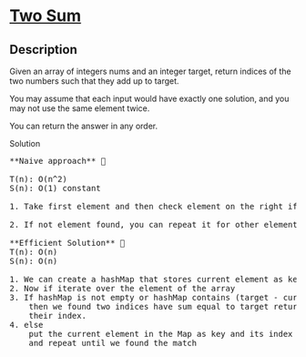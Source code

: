 # [Two Sum](https://leetcode.com/problems/two-sum/)

## Description

Given an array of integers nums and an integer target, return indices of the two numbers such that they add up to target.

You may assume that each input would have exactly one solution, and you may not use the same element twice.

You can return the answer in any order.

Solution

<pre>
**Naive approach** 🤔

T(n): O(n^2)
S(n): O(1) constant

1. Take first element and then check element on the right if they are equal to target - current element then return the index of both

2. If not element found, you can repeat it for other elements

**Efficient Solution** 🤗
T(n): O(n)
S(n): O(n)

1. We can create a hashMap that stores current element as key and its index and its value
2. Now if iterate over the element of the array
3. If hashMap is not empty or hashMap contains (target - currentElement):
    then we found two indices have sum equal to target return
    their index.
4. else
    put the current element in the Map as key and its index as value
    and repeat until we found the match


</pre>

